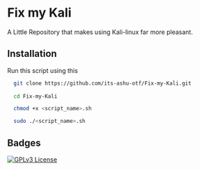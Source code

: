 # Fix my Kali

A Little Repository that makes using Kali-linux far more pleasant.

## Installation

Run this script using this

```bash
  git clone https://github.com/its-ashu-otf/Fix-my-Kali.git
  
  cd Fix-my-Kali

  chmod +x <script_name>.sh

  sudo ./<script_name>.sh
```


## Badges

[![GPLv3 License](https://img.shields.io/badge/License-GPL%20v3-yellow.svg)](https://opensource.org/licenses/)
